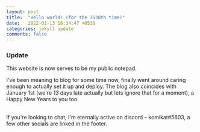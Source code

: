 ```yaml
---
layout: post
title:  "Hello world! (for the 7538th time)"
date:   2022-01-13 16:34:47 +0530
categories: jekyll update
comments: false
---
```


### Update
This website is now serves to be my public notepad.


I've been meaning to blog for some time now, finally went around caring enough to actually set it up and deploy. The blog also coincides with January 1st (we're _13_ days late actually but lets ignore that for a moment), a Happy New Years to you too. <br><br>

If you're looking to chat, I'm eternally active on discord – komikat#5603, a few other socials are linked in the footer.
